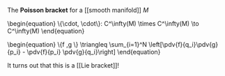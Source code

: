 The **Poisson bracket** for a [[smooth manifold]] $M$

\begin{equation}
\\{\cdot, \cdot\\}: C^\infty(M) \times C^\infty(M) \to C^\infty(M)
\end{equation}

\begin{equation}
\\{f ,g \\} \triangleq \sum_{i=1}^N \left[\pdv{f}{q_i}\pdv{g}{p_i} - \pdv{f}{p_i} \pdv{g}{q_i}\right]
\end{equation}

It turns out that this is a [[Lie bracket]]!